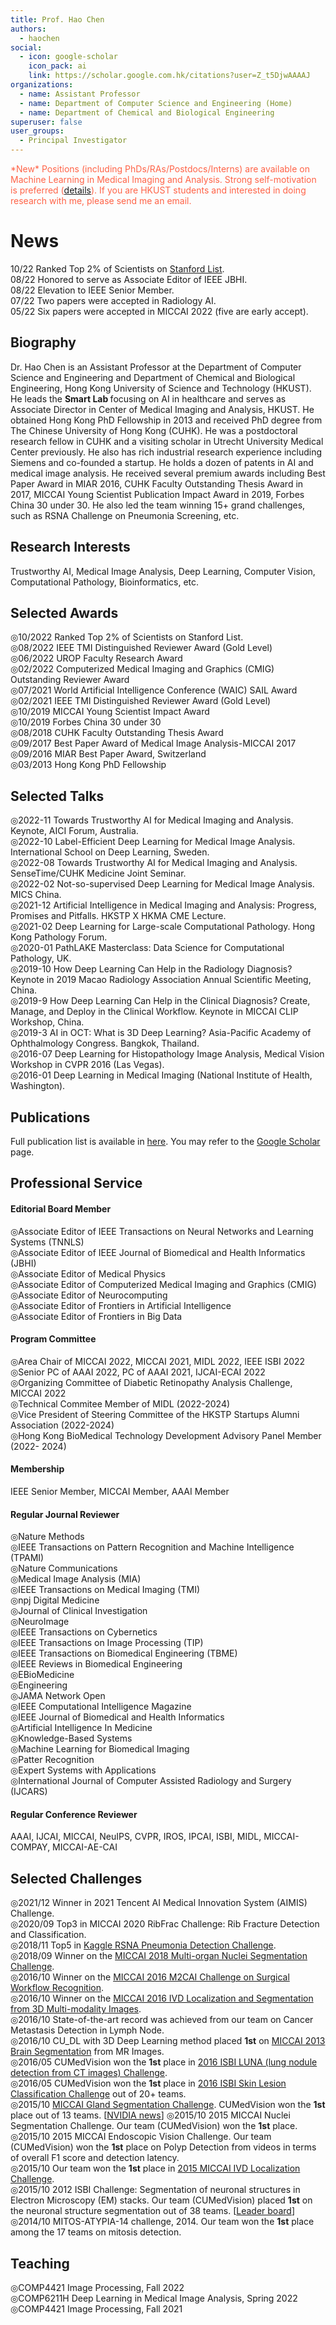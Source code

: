 ```yaml
---
title: Prof. Hao Chen
authors:
  - haochen
social:
  - icon: google-scholar
    icon_pack: ai
    link: https://scholar.google.com.hk/citations?user=Z_t5DjwAAAAJ
organizations:
  - name: Assistant Professor
  - name: Department of Computer Science and Engineering (Home)
  - name: Department of Chemical and Biological Engineering
superuser: false
user_groups:
  - Principal Investigator
---
```

<p style="color:Tomato;">*New* Positions (including PhDs/RAs/Postdocs/Interns) are available on Machine Learning in Medical Imaging and Analysis. Strong self-motivation is preferred (<a href="https://hkustsmartlab.netlify.app/recruitment/">details</a>). If you are HKUST students and interested in doing research with me, please send me an email. </p>

# News
10/22 Ranked Top 2% of Scientists on [Stanford List](https://elsevier.digitalcommonsdata.com/datasets/btchxktzyw/3).        
08/22 Honored to serve as Associate Editor of IEEE JBHI.         
08/22 Elevation to IEEE Senior Member.         
07/22 Two papers were accepted in Radiology AI.           
05/22 Six papers were accepted in MICCAI 2022 (five are early accept).          


## Biography

Dr. Hao Chen is an Assistant Professor at the Department of Computer Science and Engineering and Department of Chemical and Biological Engineering, Hong Kong University of Science and Technology (HKUST). He leads the <b> Smart Lab </b> focusing on AI in healthcare and serves as Associate Director in Center of Medical Imaging and Analysis, HKUST. He obtained Hong Kong PhD Fellowship in 2013 and received PhD degree from The Chinese University of Hong Kong (CUHK). He was a postdoctoral research fellow in CUHK and a visiting scholar in Utrecht University Medical Center previously. He also has rich industrial research experience including Siemens and co-founded a startup. He holds a dozen of patents in AI and medical image analysis. He received several premium awards including Best Paper Award in MIAR 2016, CUHK Faculty Outstanding Thesis Award in 2017, MICCAI Young Scientist Publication Impact Award in 2019, Forbes China 30 under 30. He also led the team winning 15+ grand challenges, such as RSNA Challenge on Pneumonia Screening, etc.

## Research Interests

Trustworthy AI, Medical Image Analysis, Deep Learning, Computer Vision, Computational Pathology, Bioinformatics, etc.

## Selected Awards

◎10/2022 Ranked Top 2% of Scientists on Stanford List.                 
◎08/2022 IEEE TMI Distinguished Reviewer Award (Gold Level)              
◎06/2022 UROP Faculty Research Award           
◎02/2022 Computerized Medical Imaging and Graphics (CMIG) Outstanding Reviewer Award             
◎07/2021 World Artificial Intelligence Conference (WAIC) SAIL Award          
◎02/2021 IEEE TMI Distinguished Reviewer Award (Gold Level)           
◎10/2019 MICCAI Young Scientist Impact Award            
◎10/2019 Forbes China 30 under 30         
◎08/2018 CUHK Faculty Outstanding Thesis Award          
◎09/2017 Best Paper Award of Medical Image Analysis-MICCAI 2017         
◎09/2016 MIAR Best Paper Award, Switzerland       
◎03/2013 Hong Kong PhD Fellowship

## Selected Talks

◎2022-11 Towards Trustworthy AI for Medical Imaging and Analysis. Keynote, AICI Forum, Australia.      
◎2022-10 Label-Efficient Deep Learning for Medical Image Analysis. International School on Deep Learning, Sweden.      
◎2022-08 Towards Trustworthy AI for Medical Imaging and Analysis. SenseTime/CUHK Medicine Joint Seminar.      
◎2022-02 Not-so-supervised Deep Learning for Medical Image Analysis. MICS China.      
◎2021-12 Artificial Intelligence in Medical Imaging and Analysis: Progress, Promises and Pitfalls. HKSTP X HKMA CME Lecture.      
◎2021-02 Deep Learning for Large-scale Computational Pathology. Hong Kong Pathology Forum.      
◎2020-01 PathLAKE Masterclass: Data Science for Computational Pathology, UK.      
◎2019-10 How Deep Learning Can Help in the Radiology Diagnosis? Keynote in 2019 Macao Radiology Association Annual Scientific Meeting, China.      
◎2019-9 How Deep Learning Can Help in the Clinical Diagnosis? Create, Manage, and Deploy in the Clinical Workflow. Keynote in MICCAI CLIP Workshop, China.      
◎2019-3 AI in OCT: What is 3D Deep Learning? Asia-Pacific Academy of Ophthalmology Congress. Bangkok, Thailand.      
◎2016-07 Deep Learning for Histopathology Image Analysis, Medical Vision Workshop in CVPR 2016 (Las Vegas).      
◎2016-01 Deep Learning in Medical Imaging (National Institute of Health, Washington).      

## Publications
Full publication list is available in [here](https://hkustsmartlab.netlify.app/publication/). You may refer to the [Google Scholar](https://scholar.google.com.hk/citations?user=Z_t5DjwAAAAJ) page.

## Professional Service
#### Editorial Board Member
◎Associate Editor of IEEE Transactions on Neural Networks and Learning Systems (TNNLS)        
◎Associate Editor of IEEE Journal of Biomedical and Health Informatics (JBHI)       
◎Associate Editor of Medical Physics       
◎Associate Editor of Computerized Medical Imaging and Graphics (CMIG)       
◎Associate Editor of Neurocomputing       
◎Associate Editor of Frontiers in Artificial Intelligence       
◎Associate Editor of Frontiers in Big Data       
#### Program Committee
◎Area Chair of MICCAI 2022, MICCAI 2021, MIDL 2022, IEEE ISBI 2022       
◎Senior PC of AAAI 2022, PC of AAAI 2021, IJCAI-ECAI 2022       
◎Organizing Committee of Diabetic Retinopathy Analysis Challenge, MICCAI 2022       
◎Technical Commitee Member of MIDL (2022-2024)       
◎Vice President of Steering Committee of the HKSTP Startups Alumni Association (2022-2024)       
◎Hong Kong BioMedical Technology Development Advisory Panel Member (2022- 2024)       
#### Membership
IEEE Senior Member, MICCAI Member, AAAI Member        
#### Regular Journal Reviewer
◎Nature Methods       
◎IEEE Transactions on Pattern Recognition and Machine Intelligence (TPAMI)       
◎Nature Communications       
◎Medical Image Analysis (MIA)       
◎IEEE Transactions on Medical Imaging (TMI)       
◎npj Digital Medicine       
◎Journal of Clinical Investigation       
◎NeuroImage       
◎IEEE Transactions on Cybernetics       
◎IEEE Transactions on Image Processing (TIP)       
◎IEEE Transactions on Biomedical Engineering (TBME)       
◎IEEE Reviews in Biomedical Engineering       
◎EBioMedicine       
◎Engineering       
◎JAMA Network Open       
◎IEEE Computational Intelligence Magazine       
◎IEEE Journal of Biomedical and Health Informatics       
◎Artificial Intelligence In Medicine       
◎Knowledge-Based Systems       
◎Machine Learning for Biomedical Imaging       
◎Patter Recognition       
◎Expert Systems with Applications       
◎International Journal of Computer Assisted Radiology and Surgery (IJCARS)       
#### Regular Conference Reviewer
AAAI, IJCAI, MICCAI, NeuIPS, CVPR, IROS, IPCAI, ISBI, MIDL, MICCAI-COMPAY, MICCAI-AE-CAI       

## Selected Challenges
◎2021/12 Winner in 2021 Tencent AI Medical Innovation System (AIMIS) Challenge.       
◎2020/09 Top3 in MICCAI 2020 RibFrac Challenge: Rib Fracture Detection and Classification.       
◎2018/11 Top5 in [Kaggle RSNA Pneumonia Detection Challenge](https://www.kaggle.com/c/rsna-pneumonia-detection-challenge/leaderboard).        
◎2018/09 Winner on the [MICCAI 2018 Multi-organ Nuclei Segmentation Challenge](https://monuseg.grand-challenge.org/).       
◎2016/10 Winner on the [MICCAI 2016 M2CAI Challenge on Surgical Workflow Recognition](http://camma.u-strasbg.fr/m2cai2016/index.php/workflow-challenge-results/).       
◎2016/10 Winner on the [MICCAI 2016 IVD Localization and Segmentation from 3D Multi-modality Images](http://ivdm3seg.weebly.com/).             
◎2016/10 State-of-the-art record was achieved from our team on Cancer Metastasis Detection in Lymph Node.                 
◎2016/10 CU_DL with 3D Deep Learning method placed **1st** on [MICCAI 2013 Brain Segmentation](http://mrbrains13.isi.uu.nl/index.php) from MR Images.                    
◎2016/05 CUMedVision won the **1st** place in [2016 ISBI LUNA (lung nodule detection from CT images) Challenge](http://luna16.grand-challenge.org/results/).               
◎2016/05 CUMedVision won the **1st** place in [2016 ISBI Skin Lesion Classification Challenge](https://challenge.kitware.com/#challenge/560d7856cad3a57cfde481ba) out of 20+ teams.                  
◎2015/10 [MICCAI Gland Segmentation Challenge](http://www2.warwick.ac.uk/fac/sci/dcs/research/combi/research/bic/glascontest/results/). CUMedVision won the **1st** place out of 13 teams. [[NVIDIA news](http://blogs.nvidia.com/blog/2015/12/23/deep-learning-cancer/)]
◎2015/10 2015 MICCAI Nuclei Segmentation Challenge. Our team (CUMedVision) won the **1st** place.                       
◎2015/10 2015 MICCAI Endoscopic Vision Challenge. Our team (CUMedVision) won the **1st** place on Polyp Detection from videos in terms of overall F1 score and detection latency.           
◎2015/10 Our team won the **1st** place in [2015 MICCAI IVD Localization Challenge](http://ijoint.istb.unibe.ch/challenge/index.html).               
◎2015/10 2012 ISBI Challenge: Segmentation of neuronal structures in Electron Microscopy (EM) stacks. Our team (CUMedVision) placed **1st** on the neuronal structure segmentation out of 38 teams. [[Leader board](http://brainiac2.mit.edu/isbi_challenge/leaders-board)]         
◎2014/10 MITOS-ATYPIA-14 challenge, 2014. Our team won the **1st** place among the 17 teams on mitosis detection.            

## Teaching
◎COMP4421 Image Processing, Fall 2022        
◎COMP6211H Deep Learning in Medical Image Analysis, Spring 2022          
◎COMP4421 Image Processing, Fall 2021        

<br>
<br>
<br>
